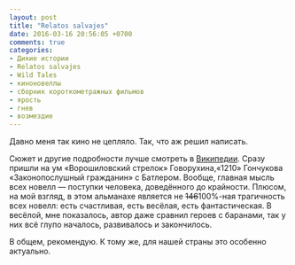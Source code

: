 ```yaml
---
layout: post
title: "Relatos salvajes"
date: 2016-03-16 20:56:05 +0700
comments: true
categories:
- Дикие истории
- Relatos salvajes
- Wild Tales
- киноновеллы
- сборник короткометражных фильмов
- ярость
- гнев
- возмездие
---
```

Давно меня так кино не цепляло. Так, что аж решил написать.

Сюжет и другие подробности лучше смотреть в <a href="https://en.wikipedia.org/wiki/Wild_Tales_(film)">Википедии</a>. Сразу пришли на ум «Ворошиловский стрелок» Говорухина,«1210» Гончукова «Законопослушный гражданин» с Батлером. Вообще, главная мысль всех новелл — поступки человека, доведённого до крайности. Плюсом, на мой взгляд, в этом альманахе является не <del>146</del>100%-ная трагичность всех новелл: есть счастливая, есть весёлая, есть фантастическая. В весёлой, мне показалось, автор даже сравнил героев с баранами, так у них всё глупо началось, развивалось и закончилось.

В общем, рекомендую. К тому же, для нашей страны это особенно актуально.